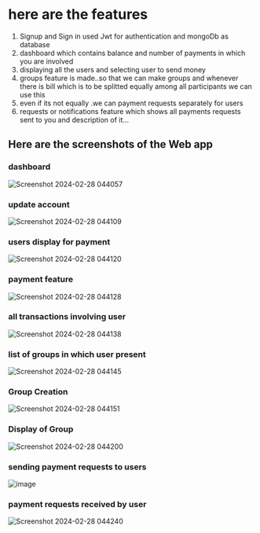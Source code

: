 # here are the features

1. Signup and Sign in used Jwt for authentication and mongoDb as database
2. dashboard which contains balance and number of payments in which you are involved
3. displaying all the users and selecting user to send money
4. groups  feature is made..so that we can make groups and whenever there is bill which is to be splitted equally among all participants we can use this
5. even if its not equally .we can payment requests separately for users
6. requests or notifications feature which shows all payments requests sent to you and description of it...

## Here are the screenshots of the Web app

### dashboard

![Screenshot 2024-02-28 044057](https://github.com/rithwhickpraharsha/Transaction-App/assets/92135998/ed3a19ca-7d4e-4d53-9103-4c2949752c82)

### update account

![Screenshot 2024-02-28 044109](https://github.com/rithwhickpraharsha/Transaction-App/assets/92135998/a5400288-d6e2-40ca-9f86-2b2276417dec)

### users display for payment

![Screenshot 2024-02-28 044120](https://github.com/rithwhickpraharsha/Transaction-App/assets/92135998/fd158873-853b-4e58-b784-6261ff18f0f9)

### payment feature

![Screenshot 2024-02-28 044128](https://github.com/rithwhickpraharsha/Transaction-App/assets/92135998/2d8161df-641b-4a72-9a6f-22d104e690c2)


### all transactions involving user

![Screenshot 2024-02-28 044138](https://github.com/rithwhickpraharsha/Transaction-App/assets/92135998/5e40af74-6eb5-4d05-bb93-04659ca33f8a)

### list of groups in which user present

![Screenshot 2024-02-28 044145](https://github.com/rithwhickpraharsha/Transaction-App/assets/92135998/7995d453-8198-4086-afd7-d59e29d8a379)


### Group Creation

![Screenshot 2024-02-28 044151](https://github.com/rithwhickpraharsha/Transaction-App/assets/92135998/d154e4b4-6d55-456d-a981-5710e8311e68)


### Display of Group

![Screenshot 2024-02-28 044200](https://github.com/rithwhickpraharsha/Transaction-App/assets/92135998/d6a53385-dbe9-4d60-a296-4aafc9f3d270)

### sending payment requests to users 

![image](https://github.com/rithwhickpraharsha/Transaction-App/assets/92135998/26669ba1-f360-4445-b4f3-4a2e6b4858e5)


###  payment requests received by user
![Screenshot 2024-02-28 044240](https://github.com/rithwhickpraharsha/Transaction-App/assets/92135998/b494aef3-a840-4241-b157-ef4ad169ada1)


